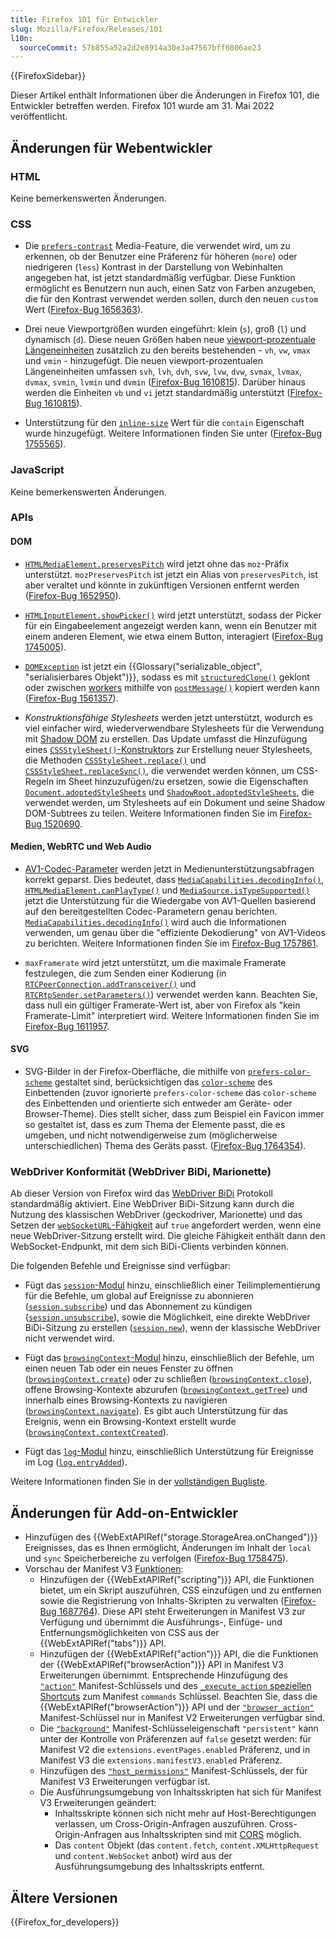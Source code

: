 ```yaml
---
title: Firefox 101 für Entwickler
slug: Mozilla/Firefox/Releases/101
l10n:
  sourceCommit: 57b855a52a2d2e8914a30e3a47567bff0806ae23
---
```


{{FirefoxSidebar}}

Dieser Artikel enthält Informationen über die Änderungen in Firefox 101, die Entwickler betreffen werden. Firefox 101 wurde am 31. Mai 2022 veröffentlicht.

## Änderungen für Webentwickler

### HTML

Keine bemerkenswerten Änderungen.

### CSS

- Die [`prefers-contrast`](/de/docs/Web/CSS/@media/prefers-contrast) Media-Feature, die verwendet wird, um zu erkennen, ob der Benutzer eine Präferenz für höheren (`more`) oder niedrigeren (`less`) Kontrast in der Darstellung von Webinhalten angegeben hat, ist jetzt standardmäßig verfügbar. Diese Funktion ermöglicht es Benutzern nun auch, einen Satz von Farben anzugeben, die für den Kontrast verwendet werden sollen, durch den neuen `custom` Wert ([Firefox-Bug 1656363](https://bugzil.la/1656363)).

- Drei neue Viewportgrößen wurden eingeführt: klein (`s`), groß (`l`) und dynamisch (`d`). Diese neuen Größen haben neue [viewport-prozentuale Längeneinheiten](/de/docs/Web/CSS/length) zusätzlich zu den bereits bestehenden - `vh`, `vw`, `vmax` und `vmin` - hinzugefügt. Die neuen viewport-prozentualen Längeneinheiten umfassen `svh`, `lvh`, `dvh`, `svw`, `lvw`, `dvw`, `svmax`, `lvmax`, `dvmax`, `svmin`, `lvmin` und `dvmin` ([Firefox-Bug 1610815](https://bugzil.la/1610815)). Darüber hinaus werden die Einheiten `vb` und `vi` jetzt standardmäßig unterstützt ([Firefox-Bug 1610815](https://bugzil.la/1610815)).

- Unterstützung für den [`inline-size`](/de/docs/Web/CSS/contain#inline-size) Wert für die `contain` Eigenschaft wurde hinzugefügt. Weitere Informationen finden Sie unter ([Firefox-Bug 1755565](https://bugzil.la/1755565)).

### JavaScript

Keine bemerkenswerten Änderungen.

### APIs

#### DOM

- [`HTMLMediaElement.preservesPitch`](/de/docs/Web/API/HTMLMediaElement/preservesPitch) wird jetzt ohne das `moz`-Präfix unterstützt.
  `mozPreservesPitch` ist jetzt ein Alias von `preservesPitch`, ist aber veraltet und könnte in zukünftigen Versionen entfernt werden ([Firefox-Bug 1652950](https://bugzil.la/1652950)).

- [`HTMLInputElement.showPicker()`](/de/docs/Web/API/HTMLInputElement/showPicker) wird jetzt unterstützt, sodass der Picker für ein Eingabeelement angezeigt werden kann, wenn ein Benutzer mit einem anderen Element, wie etwa einem Button, interagiert ([Firefox-Bug 1745005](https://bugzil.la/1745005)).

- [`DOMException`](/de/docs/Web/API/DOMException) ist jetzt ein {{Glossary("serializable_object", "serialisierbares Objekt")}}, sodass es mit [`structuredClone()`](/de/docs/Web/API/Window/structuredClone) geklont oder zwischen [workers](/de/docs/Web/API/Worker) mithilfe von [`postMessage()`](/de/docs/Web/API/Worker/postMessage) kopiert werden kann ([Firefox-Bug 1561357](https://bugzil.la/1561357)).

- _Konstruktionsfähige Stylesheets_ werden jetzt unterstützt, wodurch es viel einfacher wird, wiederverwendbare Stylesheets für die Verwendung mit [Shadow DOM](/de/docs/Web/API/Web_components/Using_shadow_DOM) zu erstellen.
  Das Update umfasst die Hinzufügung eines [`CSSStyleSheet()`-Konstruktors](/de/docs/Web/API/CSSStyleSheet/CSSStyleSheet) zur Erstellung neuer Stylesheets, die Methoden [`CSSStyleSheet.replace()`](/de/docs/Web/API/CSSStyleSheet/replace) und [`CSSStyleSheet.replaceSync()`](/de/docs/Web/API/CSSStyleSheet/replaceSync), die verwendet werden können, um CSS-Regeln im Sheet hinzuzufügen/zu ersetzen, sowie die Eigenschaften [`Document.adoptedStyleSheets`](/de/docs/Web/API/Document/adoptedStyleSheets) und [`ShadowRoot.adoptedStyleSheets`](/de/docs/Web/API/ShadowRoot/adoptedStyleSheets), die verwendet werden, um Stylesheets auf ein Dokument und seine Shadow DOM-Subtrees zu teilen.
  Weitere Informationen finden Sie im [Firefox-Bug 1520690](https://bugzil.la/1520690).

#### Medien, WebRTC und Web Audio

- [AV1-Codec-Parameter](/de/docs/Web/Media/Guides/Formats/codecs_parameter#av1) werden jetzt in Medienunterstützungsabfragen korrekt geparst.
  Dies bedeutet, dass [`MediaCapabilities.decodingInfo()`](/de/docs/Web/API/MediaCapabilities/decodingInfo), [`HTMLMediaElement.canPlayType()`](/de/docs/Web/API/HTMLMediaElement/canPlayType) und [`MediaSource.isTypeSupported()`](/de/docs/Web/API/MediaSource/isTypeSupported_static) jetzt die Unterstützung für die Wiedergabe von AV1-Quellen basierend auf den bereitgestellten Codec-Parametern genau berichten.
  [`MediaCapabilities.decodingInfo()`](/de/docs/Web/API/MediaCapabilities/decodingInfo) wird auch die Informationen verwenden, um genau über die "effiziente Dekodierung" von AV1-Videos zu berichten.
  Weitere Informationen finden Sie im [Firefox-Bug 1757861](https://bugzil.la/1757861).

- `maxFramerate` wird jetzt unterstützt, um die maximale Framerate festzulegen, die zum Senden einer Kodierung (in [`RTCPeerConnection.addTransceiver()`](/de/docs/Web/API/RTCPeerConnection/addTransceiver) und [`RTCRtpSender.setParameters()`](/de/docs/Web/API/RTCRtpSender/setParameters)) verwendet werden kann.
  Beachten Sie, dass null ein gültiger Framerate-Wert ist, aber von Firefox als "kein Framerate-Limit" interpretiert wird.
  Weitere Informationen finden Sie im [Firefox-Bug 1611957](https://bugzil.la/1611957).

#### SVG

- SVG-Bilder in der Firefox-Oberfläche, die mithilfe von [`prefers-color-scheme`](/de/docs/Web/CSS/@media/prefers-color-scheme) gestaltet sind, berücksichtigen das [`color-scheme`](/de/docs/Web/CSS/color-scheme) des Einbettenden (zuvor ignorierte `prefers-color-scheme` das `color-scheme` des Einbettenden und orientierte sich entweder am Geräte- oder Browser-Theme).
  Dies stellt sicher, dass zum Beispiel ein Favicon immer so gestaltet ist, dass es zum Thema der Elemente passt, die es umgeben, und nicht notwendigerweise zum (möglicherweise unterschiedlichen) Thema des Geräts passt. ([Firefox-Bug 1764354](https://bugzil.la/1764354)).

### WebDriver Konformität (WebDriver BiDi, Marionette)

Ab dieser Version von Firefox wird das [WebDriver BiDi](https://wiki.mozilla.org/WebDriver/RemoteProtocol/WebDriver_BiDi) Protokoll standardmäßig aktiviert. Eine WebDriver BiDi-Sitzung kann durch die Nutzung des klassischen WebDriver (geckodriver, Marionette) und das Setzen der [`webSocketURL`-Fähigkeit](/de/docs/Web/WebDriver/Reference/Capabilities/webSocketUrl) auf `true` angefordert werden, wenn eine neue WebDriver-Sitzung erstellt wird. Die gleiche Fähigkeit enthält dann den WebSocket-Endpunkt, mit dem sich BiDi-Clients verbinden können.

Die folgenden Befehle und Ereignisse sind verfügbar:

- Fügt das [`session`-Modul](https://w3c.github.io/webdriver-bidi/#module-session) hinzu, einschließlich einer Teilimplementierung für die Befehle, um global auf Ereignisse zu abonnieren ([`session.subscribe`](https://w3c.github.io/webdriver-bidi/#command-session-subscribe)) und das Abonnement zu kündigen ([`session.unsubscribe`](https://w3c.github.io/webdriver-bidi/#command-session-unsubscribe)), sowie die Möglichkeit, eine direkte WebDriver BiDi-Sitzung zu erstellen ([`session.new`](https://w3c.github.io/webdriver-bidi/#command-session-new)), wenn der klassische WebDriver nicht verwendet wird.

- Fügt das [`browsingContext`-Modul](https://w3c.github.io/webdriver-bidi/#module-browsingContext) hinzu, einschließlich der Befehle, um einen neuen Tab oder ein neues Fenster zu öffnen ([`browsingContext.create`](https://w3c.github.io/webdriver-bidi/#command-browsingContext-create)) oder zu schließen ([`browsingContext.close`](https://w3c.github.io/webdriver-bidi/#command-browsingContext-close)), offene Browsing-Kontexte abzurufen ([`browsingContext.getTree`](https://w3c.github.io/webdriver-bidi/#command-browsingContext-getTree)) und innerhalb eines Browsing-Kontexts zu navigieren ([`browsingContext.navigate`](https://w3c.github.io/webdriver-bidi/#command-browsingContext-navigate)). Es gibt auch Unterstützung für das Ereignis, wenn ein Browsing-Kontext erstellt wurde ([`browsingContext.contextCreated`](https://w3c.github.io/webdriver-bidi/#event-browsingContext-contextCreated)).

- Fügt das [`log`-Modul](https://w3c.github.io/webdriver-bidi/#module-log) hinzu, einschließlich Unterstützung für Ereignisse im Log ([`log.entryAdded`](https://w3c.github.io/webdriver-bidi/#event-log-entryAdded)).

Weitere Informationen finden Sie in der [vollständigen Bugliste](https://bugzilla.mozilla.org/buglist.cgi?component=Agent&component=Marionette&component=WebDriver%20BiDi&v1=fixed&query_format=advanced&f1=cf_status_firefox101&o1=equals&product=Remote%20Protocol&product=Testing&j_top=OR&list_id=16095473&resolution=FIXED).

## Änderungen für Add-on-Entwickler

- Hinzufügen des {{WebExtAPIRef("storage.StorageArea.onChanged")}} Ereignisses, das es Ihnen ermöglicht, Änderungen im Inhalt der `local` und `sync` Speicherbereiche zu verfolgen ([Firefox-Bug 1758475](https://bugzil.la/1758475)).
- Vorschau der Manifest V3 [Funktionen](https://blog.mozilla.org/addons/2022/06/08/manifest-v3-firefox-developer-preview-how-to-get-involved/):
  - Hinzufügen der {{WebExtAPIRef("scripting")}} API, die Funktionen bietet, um ein Skript auszuführen, CSS einzufügen und zu entfernen sowie die Registrierung von Inhalts-Skripten zu verwalten ([Firefox-Bug 1687764](https://bugzil.la/1687764)). Diese API steht Erweiterungen in Manifest V3 zur Verfügung und übernimmt die Ausführungs-, Einfüge- und Entfernungsmöglichkeiten von CSS aus der {{WebExtAPIRef("tabs")}} API.
  - Hinzufügen der {{WebExtAPIRef("action")}} API, die die Funktionen der {{WebExtAPIRef("browserAction")}} API in Manifest V3 Erweiterungen übernimmt. Entsprechende Hinzufügung des [`"action"`](/de/docs/Mozilla/Add-ons/WebExtensions/manifest.json/action) Manifest-Schlüssels und des [`_execute_action` speziellen Shortcuts](/de/docs/Mozilla/Add-ons/WebExtensions/manifest.json/commands#special_shortcuts) zum Manifest `commands` Schlüssel. Beachten Sie, dass die {{WebExtAPIRef("browserAction")}} API und der [`"browser_action"`](/de/docs/Mozilla/Add-ons/WebExtensions/manifest.json/browser_action) Manifest-Schlüssel nur in Manifest V2 Erweiterungen verfügbar sind.
  - Die [`"background"`](/de/docs/Mozilla/Add-ons/WebExtensions/manifest.json/background) Manifest-Schlüsseleigenschaft `"persistent"` kann unter der Kontrolle von Präferenzen auf `false` gesetzt werden: für Manifest V2 die <code>extensions.eventPages.enabled</code> Präferenz, und in Manifest V3 die <code>extensions.manifestV3.enabled</code> Präferenz.
  - Hinzufügen des [`"host_permissions"`](/de/docs/Mozilla/Add-ons/WebExtensions/manifest.json/host_permissions) Manifest-Schlüssels, der für Manifest V3 Erweiterungen verfügbar ist.
  - Die Ausführungsumgebung von Inhaltsskripten hat sich für Manifest V3 Erweiterungen geändert:
    - Inhaltsskripte können sich nicht mehr auf Host-Berechtigungen verlassen, um Cross-Origin-Anfragen auszuführen. Cross-Origin-Anfragen aus Inhaltsskripten sind mit [CORS](/de/docs/Web/HTTP/CORS) möglich.
    - Das `content` Objekt (das `content.fetch`, `content.XMLHttpRequest` und `content.WebSocket` anbot) wird aus der Ausführungsumgebung des Inhaltsskripts entfernt.

## Ältere Versionen

{{Firefox_for_developers}}
